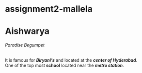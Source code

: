 # assignment2-mallela
# Aishwarya
###### Paradise Begumpet

It is famous for ***Biryani's*** and located at the ***center of Hyderabad***.<br>
One of the top most **school** located near the ***metro station***.
